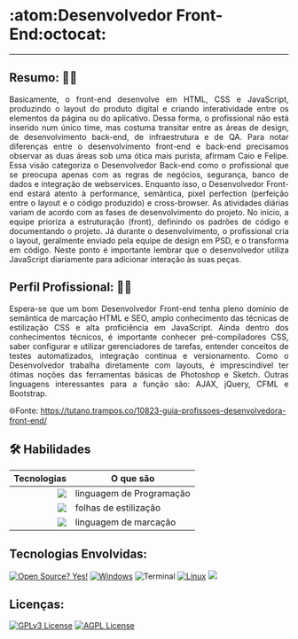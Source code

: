 # :atom:Desenvolvedor Front-End:octocat:
<hr>

## Resumo: :man_technologist:
<p align="justify">
Basicamente, o front-end desenvolve em HTML, CSS e JavaScript, produzindo o layout do produto digital e criando interatividade entre os elementos da página ou do aplicativo. Dessa forma, o profissional não está inserido num único time, mas costuma transitar entre as áreas de design, de desenvolvimento back-end, de infraestrutura e de QA. Para notar diferenças entre o desenvolvimento front-end e back-end precisamos observar as duas áreas sob uma ótica mais purista, afirmam Caio e Felipe. Essa visão categoriza o Desenvolvedor Back-end como o profissional que se preocupa apenas com as regras de negócios, segurança, banco de dados e integração de webservices. 
Enquanto isso, o Desenvolvedor Front-end estará atento à performance, semântica, pixel perfection (perfeição entre o layout e o código produzido) e cross-browser. 
As atividades diárias variam de acordo com as fases de desenvolvimento do projeto. No início, a equipe prioriza a estruturação (front), definindo os padrões de código e documentando o projeto. Já durante o desenvolvimento, o profissional cria o layout, geralmente enviado pela equipe de design em PSD, e o transforma em código. 
Neste ponto é importante lembrar que o desenvolvedor utiliza JavaScript diariamente para adicionar interação às suas peças.</p>

## Perfil Profissional: :woman_technologist:
<p align="justify">
Espera-se que um bom Desenvolvedor Front-end tenha pleno domínio de semântica de marcação HTML e SEO, amplo conhecimento das técnicas de estilização CSS e alta proficiência em JavaScript. Ainda dentro dos conhecimentos técnicos, é importante conhecer pré-compiladores CSS, saber configurar e utilizar gerenciadores de tarefas, entender conceitos de testes automatizados, integração contínua e versionamento. Como o Desenvolvedor trabalha diretamente com layouts, é imprescindível ter ótimas noções das ferramentas básicas de Photoshop e Sketch. Outras linguagens interessantes para a função são: AJAX, jQuery, CFML e Bootstrap.</p>

:globe_with_meridians:Fonte: https://tutano.trampos.co/10823-guia-profissoes-desenvolvedora-front-end/

## 🛠 Habilidades
  
 
 | Tecnologias |O que são |
|--:|---------|
| <img src="https://img.shields.io/badge/javascript-%23323330.svg?style=plastic&logo=javascript&logoColor=%23F7DF1E"/>|   linguagem de Programação                      |
| <img src="https://img.shields.io/badge/css3-%231572B6.svg?style=plastic&logo=css3&logoColor=white"/>     |   folhas de estilização | 
|<img src="https://img.shields.io/badge/html5-%23E34F26.svg?style=plastic&logo=html5&logoColor=white"/>    |  linguagem de marcação  |         
  
  
## Tecnologias Envolvidas: 

  [![Open Source? Yes!](https://badgen.net/badge/Open%20Source%20%3F/Yes%21/blue?icon=github)](https://github.com/Naereen/badges/)
  [![Windows](https://svgshare.com/i/ZhY.svg)](https://svgshare.com/i/ZhY.svg)
  ![Terminal](https://badgen.net/badge/icon/terminal?icon=terminal&label)
  [![Linux](https://svgshare.com/i/Zhy.svg)](https://svgshare.com/i/Zhy.svg)
  <img src="https://img.shields.io/badge/-VSCode-%231572B6.svg?logo=react&logoColor=white&logoWidth=30&style=plastic"/>

## Licenças:

[![GPLv3 License](https://img.shields.io/badge/License-GPL%20v3-yellow.svg)](https://opensource.org/licenses/)
[![AGPL License](https://img.shields.io/badge/license-AGPL-blue.svg)](http://www.gnu.org/licenses/agpl-3.0)

